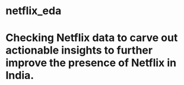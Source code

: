 # netflix_eda
# Checking Netflix data to carve out actionable insights to further improve the presence of Netflix in India.
